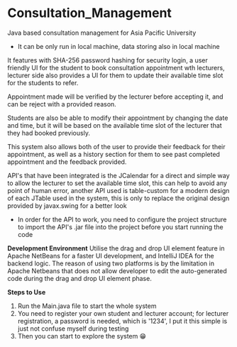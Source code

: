 # Consultation_Management
Java based consultation management for Asia Pacific University

* It can be only run in local machine, data storing also in local machine

It features with SHA-256 password hashing for security login, a user friendly UI for the student to book consultation appointment wth lecturers, lecturer side also provides a UI for them to update their available time slot for the students to refer.

Appointment made will be verified by the lecturer before accepting it, and can be reject with a provided reason.

Students are also be able to modify their appointment by changing the date and time, but it will be based on the available time slot of the lecturer that they had booked previously.

This system also allows both of the user to provide their feedback for their appointment, as well as a history section for them to see past completed appointment and the feedback provided.

API's that have been integrated is the JCalendar for a direct and simple way to allow the lecturer to set the available time slot, this can help to avoid any point of human error, another API used is table-custom for a modern design of each JTable used in the system, this is only to replace the original design provided by javax.swing for a better look

* In order for the API to work, you need to configure the project structure to import the API's .jar file into the project before you start running the code

**Development Environment**
Utilise the drag and drop UI element feature in Apache NetBeans for a faster UI development, and IntelliJ IDEA for the backend logic. The reason of using two platforms is by the limitation in Apache Netbeans that does not allow developer to edit the auto-generated code during the drag and drop UI element phase.

**Steps to Use**
1. Run the Main.java file to start the whole system
2. You need to register your own student and lecturer account; for lecturer registration, a password is needed, which is '1234', I put it this simple is just not confuse myself during testing
3. Then you can start to explore the system 😁
